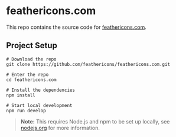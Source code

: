 # feathericons.com

This repo contains the source code for [feathericons.com](https://feathericons.com).

## Project Setup

```shell
# Download the repo
git clone https://github.com/feathericons/feathericons.com.git

# Enter the repo
cd feathericons.com

# Install the dependencies
npm install

# Start local development
npm run develop
```

> **Note:** This requires Node.js and npm to be set up locally, see [nodejs.org](https://nodejs.org) for more information.

